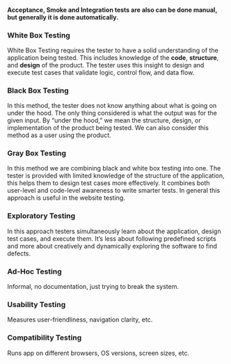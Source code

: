 #### Acceptance, Smoke and Integration tests are also can be done manual, but generally it is done automatically.

### White Box Testing

White Box Testing requires the tester to have a solid understanding of the application being tested. This includes knowledge of the **code**, **structure**, and **design** of the product. The tester uses this insight to design and execute test cases that validate logic, control flow, and data flow.

### Black Box Testing

In this method, the tester does not know anything about what is going on under the hood. The only thing considered is what the output was for the given input. By “under the hood,” we mean the structure, design, or implementation of the product being tested. We can also consider this method as a user using the product.
### Gray Box Testing

In this method we are combining black and white box testing into one. The tester is provided with limited knowledge of the structure of the application, this helps them to design test cases more effectively. It combines both user-level and code-level awareness to write smarter tests. In general this approach is useful in the website testing.

### Exploratory Testing

In this approach  testers simultaneously learn about the application, design test cases, and execute them. It’s less about following predefined scripts and more about creatively and dynamically exploring the software to find defects.

### Ad-Hoc Testing

Informal, no documentation, just trying to break the system.
### Usability Testing

Measures user-friendliness, navigation clarity, etc.
### Compatibility Testing

Runs app on different browsers, OS versions, screen sizes, etc.